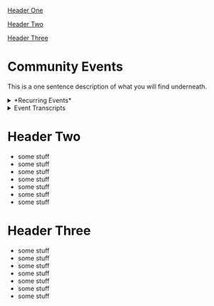 [Header One](https://github.com/scrf-test/Directory/blob/main/test-toc.md#header-one)

[Header Two](https://github.com/scrf-test/Directory/blob/main/test-toc.md#header-two)

[Header Three](https://github.com/scrf-test/Directory/blob/main/test-toc.md#header-three)

# Community Events
This is a one sentence description of what you will find underneath.
<details>  
  <summary>*Recurring Events*</summary> 

  - Reading Group
  - [Weekly Community Calls](https://github.com/smartcontractresearchforum/docs/blob/main/en/content_community_calls.md)
</details>

<details>  
  <summary>Event Transcripts</summary> 

  - Central Bank Digital Currency (CBDC) Panel Transcript
  - Governance Implementation Panel Transcript
  - Governance Theory Panel Transcript
  - Identity and Reputation Panel Transcript
  - Privacy and SNARKS Panel Transcript

</details>

# Header Two
- some stuff
- some stuff
- some stuff
- some stuff
- some stuff
- some stuff
- some stuff

# Header Three
- some stuff
- some stuff
- some stuff
- some stuff
- some stuff
- some stuff
- some stuff

